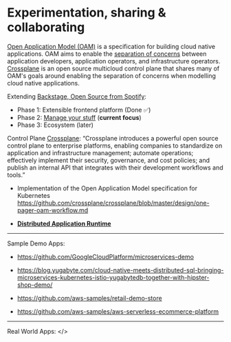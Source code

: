 # Experimentation, sharing & collaborating

[Open Application Model (OAM)](https://github.com/oam-dev/spec) is a specification for building cloud native applications. OAM aims to enable the [separation of concerns](https://github.com/oam-dev/spec/blob/d16d5add/introduction.md) between application developers, application operators, and infrastructure operators. [Crossplane](https://crossplane.io/) is an open source multicloud control plane that shares many of OAM's goals around enabling the separation of concerns when modelling cloud native applications.
  
Extending [Backstage, Open Source from Spotify](https://backstage.io/):
  * Phase 1: Extensible frontend platform (Done ✅) 
  * Phase 2: [Manage your stuff](https://backstage.io/blog/2020/05/22/phase-2-service-catalog) (**current focus**)
  * Phase 3: Ecosystem (later)

Control Plane [Crossplane](https://github.com/crossplane/crossplane): “Crossplane introduces a powerful open source control plane to enterprise platforms, enabling companies to standardize on application and infrastructure management; automate operations; effectively implement their security, governance, and cost policies; and publish an internal API that integrates with their development workflows and tools.”

  * Implementation of the Open Application Model specification for Kubernetes https://github.com/crossplane/crossplane/blob/master/design/one-pager-oam-workflow.md
  
  * [**Distributed Application Runtime**](https://dapr.io/)

---
Sample Demo Apps:  
  * https://github.com/GoogleCloudPlatform/microservices-demo

 * https://blog.yugabyte.com/cloud-native-meets-distributed-sql-bringing-microservices-kubernetes-istio-yugabytedb-together-with-hipster-shop-demo/
 
  * https://github.com/aws-samples/retail-demo-store
  * https://github.com/aws-samples/aws-serverless-ecommerce-platform
 
---

Real World Apps:
</>
